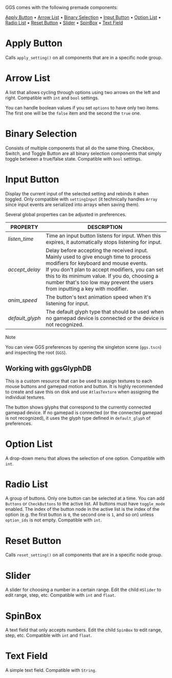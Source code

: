 GGS comes with the following premade components:

[Apply Button](#Apply-Button) • [Arrow List](#Arrow-List) • [Binary Selection](#Binary-Selection) • [Input Button](#Input-Button) • [Option List](#Option-List) • [Radio List](#Radio-List) • [Reset Button](#Reset-Button) • [Slider](#Slider) •
[SpinBox](#SpinBox) • [Text Field](#Text-Field)

# Apply Button

Calls `apply_setting()` on all components that are in a specific node group.

# Arrow List

A list that allows cycling through options using two arrows on the left and right. Compatible with `int` and `bool` settings.

You can handle boolean values if you set `options` to have only two items. The first one will be the `false` item and the second the `true` one.

# Binary Selection

Consists of multiple components that all do the same thing. Checkbox, Switch, and Toggle Button are all binary selection components that simply toggle between a true/false state. Compatible with `bool` settings.

# Input Button

Display the current input of the selected setting and rebinds it when toggled. Only compatible with `settingInput` (it technically handles `Array` since input events are serialized into arrays when saving them).

Several global properties can be adjusted in preferences.

| PROPERTY        | DESCRIPTION                                                                                                                                                                                                                                                                                                           |
| --------------- | --------------------------------------------------------------------------------------------------------------------------------------------------------------------------------------------------------------------------------------------------------------------------------------------------------------------- |
| _listen_time_   | Time an input button listens for input. When this expires, it automatically stops listening for input.                                                                                                                                                                                                                |
| _accept_delay_  | Delay before accepting the received input. Mainly used to give enough time to process modifiers for keyboard and mouse events.<br>If you don't plan to accept modifiers, you can set this to its minimum value. If you do, choosing a number that's too low may prevent the users from inputting a key with modifier. |
| _anim_speed_    | The button's text animation speed when it's listening for input.                                                                                                                                                                                                                                                      |
| _default_glyph_ | The default glyph type that should be used when no gamepad device is connected or the device is not recognized.                                                                                                                                                                                                       |

> [!NOTE]
> You can view GGS preferences by opening the singleton scene (`ggs.tscn`) and inspecting the root (`GGS`).

## Working with ggsGlyphDB

This is a custom resource that can be used to assign textures to each mouse buttons and gamepad motion and button. It is highly recommended to create and save this on disk and use `AtlasTexture` when assigning the individual textures.

The button shows glyphs that correspond to the currently connected gamepad device. If no gamepad is connected (or the connected gamepad is not recognized), it uses the glyph type defined in `default_glyph` of preferences.

# Option List

A drop-down menu that allows the selection of one option. Compatible with `int`.

# Radio List

A group of buttons. Only one button can be selected at a time. You can add `Buttons` or `CheckButtons` to the active list. All buttons must have `toggle_mode` enabled. The index of the button node in the active list is the index of the option (e.g. the first button is `0`, the second one is `1`, and so on) unless `option_ids` is not empty. Compatible with `int`.

# Reset Button

Calls `reset_setting()` on all components that are in a specific node group.

# Slider

A slider for choosing a number in a certain range. Edit the child `HSlider` to edit range, step, etc. Compatible with `int` and `float`.

# SpinBox

A text field that only accepts numbers. Edit the child `SpinBox` to edit range, step, etc. Compatible with `int` and `float`.

# Text Field

A simple text field. Compatible with `String`.
